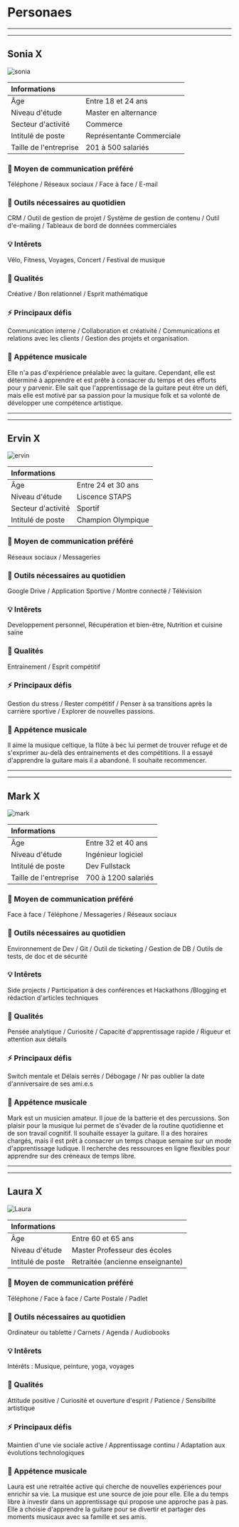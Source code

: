 # Personaes

---

---

## Sonia X

![sonia](./sonia.png)

| Informations           |                           |
| :--------------------- | :------------------------ |
| Âge                    | Entre 18 et 24 ans        |
| Niveau d'étude         | Master en alternance      |
| Secteur d'activité     | Commerce                  |
| Intitulé de poste      | Représentante Commerciale |
| Taille de l'entreprise | 201 à 500 salariés        |

### 💌 Moyen de communication préféré

Téléphone / Réseaux sociaux / Face à face / E-mail

### 🔨 Outils nécessaires au quotidien

CRM / Outil de gestion de projet / Système de gestion de contenu / Outil d'e-mailing / Tableaux de bord de données commerciales

### 💡 Intêrets

Vélo, Fitness, Voyages, Concert / Festival de musique

### 🏅 Qualités

Créative / Bon relationnel / Esprit mathématique

### ⚡ Principaux défis

Communication interne / Collaboration et créativité / Communications et relations avec les clients / Gestion des projets et organisation.

### 🎵 Appétence musicale

Elle n'a pas d'expérience préalable avec la guitare. Cependant, elle est déterminé à apprendre et est prête à
consacrer du temps et des efforts pour y parvenir. Elle sait que l'apprentissage de la guitare peut être un défi, mais elle est motivé par sa passion pour la musique folk et sa volonté de développer une compétence artistique.

---

---

## Ervin X

![ervin](./ervin.png)

| Informations       |                    |
| :----------------- | :----------------- |
| Âge                | Entre 24 et 30 ans |
| Niveau d'étude     | Liscence STAPS     |
| Secteur d'activité | Sportif            |
| Intitulé de poste  | Champion Olympique |

### 💌 Moyen de communication préféré

Réseaux sociaux / Messageries

### 🔨 Outils nécessaires au quotidien

Google Drive / Application Sportive / Montre connecté / Télévision

### 💡 Intêrets

Developpement personnel, Récupération et bien-être, Nutrition et cuisine saine

### 🏅 Qualités

Entrainement / Esprit compétitif

### ⚡ Principaux défis

Gestion du stress / Rester compétitif / Penser à sa transitions après la carrière sportive / Explorer de nouvelles passions.

### 🎵 Appétence musicale

Il aime la musique celtique, la flûte à bec lui permet de trouver refuge et de s'exprimer au-delà des entrainements et des compétitions. Il a essayé d'apprendre la guitare mais il a abandoné. Il souhaite recommencer.

---

---

## Mark X

![mark](./mark.png)

| Informations           |                     |
| :--------------------- | :------------------ |
| Âge                    | Entre 32 et 40 ans  |
| Niveau d'étude         | Ingénieur logiciel  |
| Intitulé de poste      | Dev Fullstack       |
| Taille de l'entreprise | 700 à 1200 salariés |

### 💌 Moyen de communication préféré

Face à face / Téléphone / Messageries / Réseaux sociaux

### 🔨 Outils nécessaires au quotidien

Environnement de Dev / Git / Outil de ticketing / Gestion de DB / Outils de tests, de doc et de sécurité

### 💡 Intêrets

Side projects / Participation à des conférences et Hackathons /Blogging et rédaction d'articles techniques

### 🏅 Qualités

Pensée analytique / Curiosité / Capacité d'apprentissage rapide / Rigueur et attention aux détails

### ⚡ Principaux défis

Switch mentale et Délais serrés / Débogage / Nr pas oublier la date d'anniversaire de ses ami.e.s

### 🎵 Appétence musicale

Mark est un musicien amateur. Il joue de la batterie et des percussions. Son plaisir pour la musique lui permet de s'évader de la routine quotidienne et de son travail cognitif. Il souhaite essayer la guitare. Il a des horaires chargés, mais il est prêt à consacrer un temps chaque semaine sur un mode d'apprentissage ludique. Il recherche des ressources en ligne flexibles pour apprendre sur des créneaux de temps libre.

---

---

## Laura X

![Laura](./laura.png)

| Informations      |                                  |
| :---------------- | :------------------------------- |
| Âge               | Entre 60 et 65 ans               |
| Niveau d'étude    | Master Professeur des écoles     |
| Intitulé de poste | Retraitée (ancienne enseignante) |

### 💌 Moyen de communication préféré

Téléphone / Face à face / Carte Postale / Padlet

### 🔨 Outils nécessaires au quotidien

Ordinateur ou tablette / Carnets / Agenda / Audiobooks

### 💡 Intêrets

Intérêts : Musique, peinture, yoga, voyages

### 🏅 Qualités

Attitude positive / Curiosité et ouverture d'esprit / Patience / Sensibilité artistique

### ⚡ Principaux défis

Maintien d'une vie sociale active / Apprentissage continu / Adaptation aux évolutions technologiques

### 🎵 Appétence musicale

Laura est une retraitée active qui cherche de nouvelles expériences pour enrichir sa vie. La musique est une source de joie pour elle. Elle a du temps libre à investir dans un apprentissage qui propose une approche pas à pas. Elle a choisie d'apprendre la guitare pour se divertir et partager des moments musicaux avec sa famille et ses amis.
